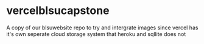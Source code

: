 # vercelblsucapstone
A copy of our blsuwebsite repo to try and intergrate images since vercel has it's own seperate cloud storage system that heroku and sqllite does not
